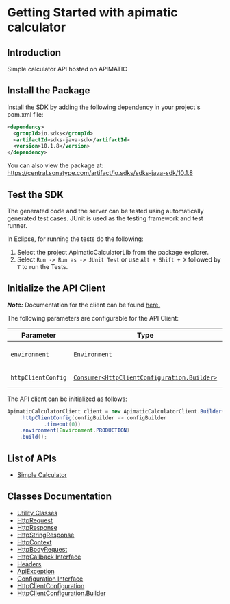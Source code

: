 
# Getting Started with apimatic calculator

## Introduction

Simple calculator API hosted on APIMATIC

## Install the Package

Install the SDK by adding the following dependency in your project's pom.xml file:

```xml
<dependency>
  <groupId>io.sdks</groupId>
  <artifactId>sdks-java-sdk</artifactId>
  <version>10.1.8</version>
</dependency>
```

You can also view the package at:
https://central.sonatype.com/artifact/io.sdks/sdks-java-sdk/10.1.8

## Test the SDK

The generated code and the server can be tested using automatically generated test cases.
JUnit is used as the testing framework and test runner.

In Eclipse, for running the tests do the following:

1. Select the project ApimaticCalculatorLib from the package explorer.
2. Select `Run -> Run as -> JUnit Test` or use `Alt + Shift + X` followed by `T` to run the Tests.

## Initialize the API Client

**_Note:_** Documentation for the client can be found [here.](https://www.github.com/Syed-Subtain/sdks-java-java-sdk/tree/10.1.8/doc/client.md)

The following parameters are configurable for the API Client:

| Parameter | Type | Description |
|  --- | --- | --- |
| `environment` | `Environment` | The API environment. <br> **Default: `Environment.PRODUCTION`** |
| `httpClientConfig` | [`Consumer<HttpClientConfiguration.Builder>`](https://www.github.com/Syed-Subtain/sdks-java-java-sdk/tree/10.1.8/doc/http-client-configuration-builder.md) | Set up Http Client Configuration instance. |

The API client can be initialized as follows:

```java
ApimaticCalculatorClient client = new ApimaticCalculatorClient.Builder()
    .httpClientConfig(configBuilder -> configBuilder
            .timeout(0))
    .environment(Environment.PRODUCTION)
    .build();
```

## List of APIs

* [Simple Calculator](https://www.github.com/Syed-Subtain/sdks-java-java-sdk/tree/10.1.8/doc/controllers/simple-calculator.md)

## Classes Documentation

* [Utility Classes](https://www.github.com/Syed-Subtain/sdks-java-java-sdk/tree/10.1.8/doc/utility-classes.md)
* [HttpRequest](https://www.github.com/Syed-Subtain/sdks-java-java-sdk/tree/10.1.8/doc/http-request.md)
* [HttpResponse](https://www.github.com/Syed-Subtain/sdks-java-java-sdk/tree/10.1.8/doc/http-response.md)
* [HttpStringResponse](https://www.github.com/Syed-Subtain/sdks-java-java-sdk/tree/10.1.8/doc/http-string-response.md)
* [HttpContext](https://www.github.com/Syed-Subtain/sdks-java-java-sdk/tree/10.1.8/doc/http-context.md)
* [HttpBodyRequest](https://www.github.com/Syed-Subtain/sdks-java-java-sdk/tree/10.1.8/doc/http-body-request.md)
* [HttpCallback Interface](https://www.github.com/Syed-Subtain/sdks-java-java-sdk/tree/10.1.8/doc/http-callback-interface.md)
* [Headers](https://www.github.com/Syed-Subtain/sdks-java-java-sdk/tree/10.1.8/doc/headers.md)
* [ApiException](https://www.github.com/Syed-Subtain/sdks-java-java-sdk/tree/10.1.8/doc/api-exception.md)
* [Configuration Interface](https://www.github.com/Syed-Subtain/sdks-java-java-sdk/tree/10.1.8/doc/configuration-interface.md)
* [HttpClientConfiguration](https://www.github.com/Syed-Subtain/sdks-java-java-sdk/tree/10.1.8/doc/http-client-configuration.md)
* [HttpClientConfiguration.Builder](https://www.github.com/Syed-Subtain/sdks-java-java-sdk/tree/10.1.8/doc/http-client-configuration-builder.md)

